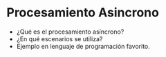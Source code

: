# Procesamiento Asincrono
- ¿Qué es el procesamiento asíncrono?
- ¿En qué escenarios se utiliza?
- Ejemplo en lenguaje de programación favorito.
